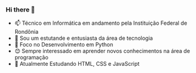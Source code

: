 ### Hi there 👋
- 📫 Técnico em Informática em andamento pela Instituição Federal de Rondônia
- 👀 Sou um estutande e entusiasta da área de tecnologia
- 💖 Foco no Desenvolvimento em Python
- 😊 Sempre interessado em aprender novos conhecimentos na área de programação
- 🧠 Atualmente Estudando HTML, CSS e JavaScript


